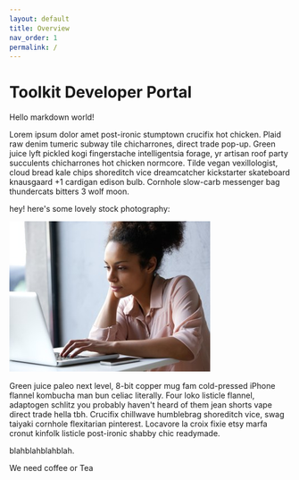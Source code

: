 ```yaml
---
layout: default
title: Overview
nav_order: 1
permalink: /
---
```


# Toolkit Developer Portal

Hello markdown world!

Lorem ipsum dolor amet post-ironic stumptown crucifix hot chicken. Plaid raw denim tumeric subway tile chicharrones, direct trade pop-up. Green juice lyft pickled kogi fingerstache intelligentsia forage, yr artisan roof party succulents chicharrones hot chicken normcore. Tilde vegan vexillologist, cloud bread kale chips shoreditch vice dreamcatcher kickstarter skateboard knausgaard +1 cardigan edison bulb. Cornhole slow-carb messenger bag thundercats bitters 3 wolf moon.


hey! here's some lovely stock photography:

![violet](images/violet.jpg)

Green juice paleo next level, 8-bit copper mug fam cold-pressed iPhone flannel kombucha man bun celiac literally. Four loko listicle flannel, adaptogen schlitz you probably haven't heard of them jean shorts vape direct trade hella tbh. Crucifix chillwave humblebrag shoreditch vice, swag taiyaki cornhole flexitarian pinterest. Locavore la croix fixie etsy marfa cronut kinfolk listicle post-ironic shabby chic readymade.

blahblahblahblah.

We need coffee or Tea

